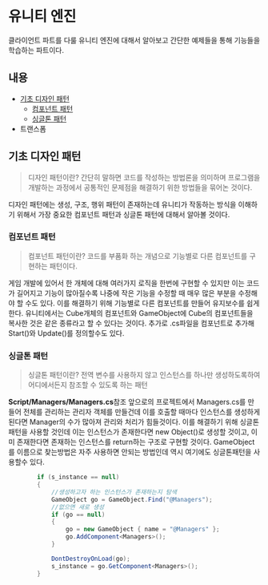 # 유니티 엔진
클라이언트 파트를 다룰 유니티 엔진에 대해서 알아보고 간단한 예제들을 통해 기능들을 학습하는 파트이다.
## 내용
* [기초 디자인 패턴](#기초-디자인-패턴)
    + [컴포넌트 패턴](#컴포넌트-패턴)
    + [싱글톤 패턴](#싱글톤-패턴)
* 트랜스폼
## 기초 디자인 패턴
>디자인 패턴이란?
간단히 말하면 코드를 작성하는 방법론을 의미하며 프로그램을 개발하는 과정에서 공통적인 문제점을 해결하기 위한 방법들을 묶어논 것이다.

디자인 패턴에는 생성, 구조, 행위 패턴이 존재하는데 유니티가 작동하는 방식을 이해하기 위해서 가장 중요한 컴포넌트 패턴과 싱글톤 패턴에 대해서 알아볼 것이다.
### 컴포넌트 패턴
>컴포넌트 패턴이란?
코드를 부품화 하는 개념으로 기능별로 다른 컴포넌트를 구현하는 패턴이다.

게임 개발에 있어서 한 개체에 대해 여러가지 로직을 한번에 구현할 수 있지만 이는 코드가 길어지고 기능이 많아질수록 나중에 작은 기능을 수정할 때 매우 많은 부분을 수정해야 할 수도 있다. 이를 해결하기 위해 기능별로 다른 컴포넌트를 만들어 유지보수를 쉽게 한다.
유니티에서는 Cube개체의 컴포넌트와 GameObject에 Cube의 컴포넌트들을 복사한 것은 같은 종류라고 할 수 있다는 것이다. 추가로 .cs파일을 컴포넌트로 추가해 Start()와 Update()를 정의할수도 있다.
### 싱글톤 패턴
>싱글톤 패턴이란?
전역 변수를 사용하지 않고 인스턴스를 하나만 생성하도록하여 어디에서든지 참조할 수 있도록 하는 패턴

**Script/Managers/Managers.cs**참조
앞으로의 프로젝트에서 Managers.cs를 만들어 전체를 관리하는 관리자 객체를 만들건데 이를 호출할 때마다 인스턴스를 생성하게 된다면 Manager의 수가 많아져 관리와 처리가 힘들것이다. 이를 해결하기 위해 싱글톤 패턴을 사용할 것인데 이는 인스턴스가 존재한다면 new Object()로 생성할 것이고, 이미 존재한다면 존재하는 인스턴스를 return하는 구조로 구현할 것이다.
GameObject를 이름으로 찾는방법은 자주 사용하면 안되는 방법인데 역시 여기에도 싱글톤패턴을 사용할수 있다.
```c#
        if (s_instance == null)
        {
            //생성하고자 하는 인스턴스가 존재하는지 탐색
            GameObject go = GameObject.Find("@Managers");
            //없으면 새로 생성
            if (go == null)
            {
                go = new GameObject { name = "@Managers" };
                go.AddComponent<Managers>();
            }

            DontDestroyOnLoad(go);
            s_instance = go.GetComponent<Managers>();
        }
```

